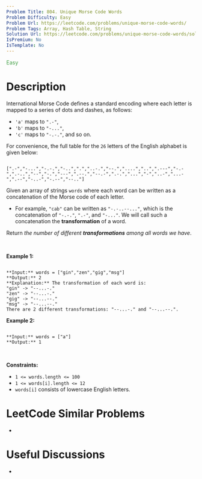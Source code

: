 ```yaml
---
Problem Title: 804. Unique Morse Code Words
Problem Difficulty: Easy
Problem Url: https://leetcode.com/problems/unique-morse-code-words/
Problem Tags: Array, Hash Table, String
Solution Url: https://leetcode.com/problems/unique-morse-code-words/solution/
IsPremium: No
IsTemplate: No
---
```


<span style="color: rgb(67, 160, 71);">Easy</span>

# Description

International Morse Code defines a standard encoding where each letter is mapped to a series of dots and dashes, as follows:


* `'a'` maps to `".-"`,
* `'b'` maps to `"-..."`,
* `'c'` maps to `"-.-."`, and so on.


For convenience, the full table for the `26` letters of the English alphabet is given below:



```

[".-","-...","-.-.","-..",".","..-.","--.","....","..",".---","-.-",".-..","--","-.","---",".--.","--.-",".-.","...","-","..-","...-",".--","-..-","-.--","--.."]
```

Given an array of strings `words` where each word can be written as a concatenation of the Morse code of each letter.


* For example, `"cab"` can be written as `"-.-..--..."`, which is the concatenation of `"-.-."`, `".-"`, and `"-..."`. We will call such a concatenation the **transformation** of a word.


Return *the number of different **transformations** among all words we have*.


 


**Example 1:**



```

**Input:** words = ["gin","zen","gig","msg"]
**Output:** 2
**Explanation:** The transformation of each word is:
"gin" -> "--...-."
"zen" -> "--...-."
"gig" -> "--...--."
"msg" -> "--...--."
There are 2 different transformations: "--...-." and "--...--.".

```

**Example 2:**



```

**Input:** words = ["a"]
**Output:** 1

```

 


**Constraints:**


* `1 <= words.length <= 100`
* `1 <= words[i].length <= 12`
* `words[i]` consists of lowercase English letters.




# LeetCode Similar Problems

- []()

# Useful Discussions

- []()
